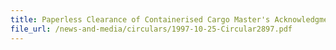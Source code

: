 ```yaml
---
title: Paperless Clearance of Containerised Cargo Master's Acknowledgment and Return of Permits Production of Bank-In Slips to Checkpoints
file_url: /news-and-media/circulars/1997-10-25-Circular2897.pdf
---
```

